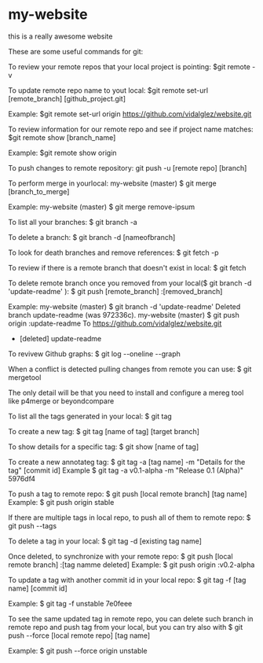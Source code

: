 # my-website

this is a really awesome website

These are some useful commands for git:

To review your remote repos that your local project is pointing: $git remote -v

To update remote repo name to yout local: $git remote set-url [remote_branch] [github_project.git]

Example:
$git remote set-url origin https://github.com/vidalglez/website.git

To review information for our remote repo and see if project name matches: $git remote show [branch_name]

Example:
$git remote show origin

To push changes to remote repository: git push -u [remote repo] [branch]

To perform merge in yourlocal: my-website (master) $ git merge [branch_to_merge]

Example: my-website (master) $ git merge remove-ipsum

To list all your branches: $ git branch -a

To delete a branch: $ git branch -d [nameofbranch]

To look for death branches and remove references: $ git fetch -p

To review if there is a remote branch that doesn't exist in local: $ git fetch

To delete remote branch once you removed from your local($ git branch -d 'update-readme' ): $ git push [remote_branch] :[removed_branch]

Example: 
my-website (master) $ git branch -d 'update-readme'
Deleted branch update-readme (was 972336c).
my-website (master) $ git push origin :update-readme
To https://github.com/vidalglez/website.git
 - [deleted]         update-readme

To revivew Github graphs: $ git log --oneline --graph

When a conflict is detected pulling changes from remote you can use: 
$ git mergetool

The only detail will be that you need to install and configure a mereg tool like p4merge or beyondcompare

To list all the tags generated in your local: $ git tag

To create a new tag: $ git tag [name of tag] [target branch]

To show details for a specific tag: $ git show [name of tag]

To create a new annotateg tag: $ git tag -a [tag name] -m "Details for the tag" [commit id]
Example $ git tag -a v0.1-alpha -m "Release 0.1 (Alpha)" 5976df4

To push a tag to remote repo: $ git push [local remote branch] [tag name]
Example: $ git push origin stable

If there are multiple tags in local repo, to push all of them to remote repo: $ git push --tags

To delete a tag in your local: $ git tag -d [existing tag name]

Once deleted, to synchronize with your remote repo: $ git push [local remote branch] :[tag namme deleted]
Example: $ git push origin :v0.2-alpha

To update a tag with another commit id in your local repo: $ git tag -f [tag name] [commit id]

Example: $ git tag -f unstable 7e0feee

To see the same updated tag in remote repo, you can delete such branch in remote repo and push tag from your local, but you can try also with $ git push --force [local remote repo] [tag name]

Example: $ git push --force origin unstable

